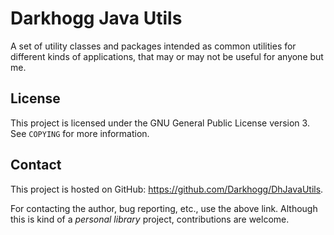 # Darkhogg Java Utils

A set of utility classes and packages intended as common utilities for different
kinds of applications, that may or may not be useful for anyone but me.

## License

This project is licensed under the GNU General Public License version 3.
See `COPYING` for more information.

## Contact

This project is hosted on GitHub: <https://github.com/Darkhogg/DhJavaUtils>.

For contacting the author, bug reporting, etc., use the above link.
Although this is kind of a _personal library_ project, contributions are
welcome.
